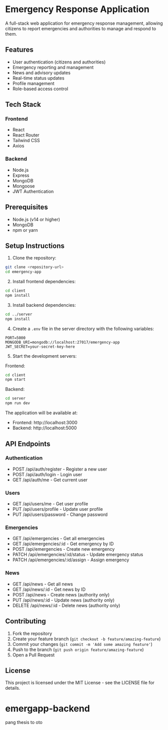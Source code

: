 # Emergency Response Application

A full-stack web application for emergency response management, allowing citizens to report emergencies and authorities to manage and respond to them.

## Features

- User authentication (citizens and authorities)
- Emergency reporting and management
- News and advisory updates
- Real-time status updates
- Profile management
- Role-based access control

## Tech Stack

### Frontend
- React
- React Router
- Tailwind CSS
- Axios

### Backend
- Node.js
- Express
- MongoDB
- Mongoose
- JWT Authentication

## Prerequisites

- Node.js (v14 or higher)
- MongoDB
- npm or yarn

## Setup Instructions

1. Clone the repository:
```bash
git clone <repository-url>
cd emergency-app
```

2. Install frontend dependencies:
```bash
cd client
npm install
```

3. Install backend dependencies:
```bash
cd ../server
npm install
```

4. Create a `.env` file in the server directory with the following variables:
```
PORT=5000
MONGODB_URI=mongodb://localhost:27017/emergency-app
JWT_SECRET=your-secret-key-here
```

5. Start the development servers:

Frontend:
```bash
cd client
npm start
```

Backend:
```bash
cd server
npm run dev
```

The application will be available at:
- Frontend: http://localhost:3000
- Backend: http://localhost:5000

## API Endpoints

### Authentication
- POST /api/auth/register - Register a new user
- POST /api/auth/login - Login user
- GET /api/auth/me - Get current user

### Users
- GET /api/users/me - Get user profile
- PUT /api/users/profile - Update user profile
- PUT /api/users/password - Change password

### Emergencies
- GET /api/emergencies - Get all emergencies
- GET /api/emergencies/:id - Get emergency by ID
- POST /api/emergencies - Create new emergency
- PATCH /api/emergencies/:id/status - Update emergency status
- PATCH /api/emergencies/:id/assign - Assign emergency

### News
- GET /api/news - Get all news
- GET /api/news/:id - Get news by ID
- POST /api/news - Create news (authority only)
- PUT /api/news/:id - Update news (authority only)
- DELETE /api/news/:id - Delete news (authority only)

## Contributing

1. Fork the repository
2. Create your feature branch (`git checkout -b feature/amazing-feature`)
3. Commit your changes (`git commit -m 'Add some amazing feature'`)
4. Push to the branch (`git push origin feature/amazing-feature`)
5. Open a Pull Request

## License

This project is licensed under the MIT License - see the LICENSE file for details.

# emergapp-backend
pang thesis to oto
